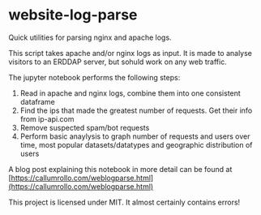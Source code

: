# website-log-parse
Quick utilities for parsing nginx and apache logs.


This script takes apache and/or nginx logs as input. It is made to analyse visitors to an ERDDAP server, but sohuld work on any web traffic.

The jupyter notebook performs the following steps:
1. Read in apache and nginx logs, combine them into one consistent dataframe
2. Find the ips that made the greatest number of requests. Get their info from ip-api.com
3. Remove suspected spam/bot requests
4. Perform basic anaylysis to graph number of requests and users over time, most popular datasets/datatypes and geographic distribution of users

A blog post explaining this notebook in more detail can be found at [https://callumrollo.com/weblogparse.html](https://callumrollo.com/weblogparse.html)

This project is licensed under MIT. It almost certainly contains errors!
